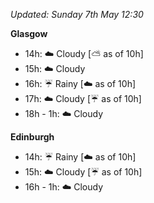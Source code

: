 *Updated: Sunday 7th May 12:30*

**Glasgow**

* 14h: :cloud: Cloudy [:partly_sunny: as of 10h]
* 15h: :cloud: Cloudy
* 16h: :umbrella: Rainy [:cloud: as of 10h]
* 17h: :cloud: Cloudy [:umbrella: as of 10h]
* 18h - 1h: :cloud: Cloudy

**Edinburgh**

* 14h: :umbrella: Rainy [:cloud: as of 10h]
* 15h: :cloud: Cloudy [:umbrella: as of 10h]
* 16h - 1h: :cloud: Cloudy
